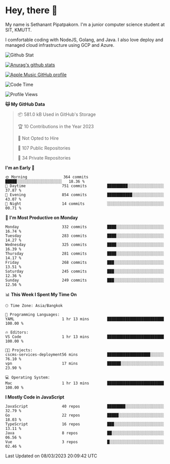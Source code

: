 # Hey, there 🙌
My name is Sethanant Pipatpakorn. I'm a junior computer science student at SIT, KMUTT.

I comfortable coding with NodeJS, Golang, and Java. I also love deploy and managed cloud infrastructure using GCP and Azure.

![Github Stat](https://github-profile-summary-cards.vercel.app/api/cards/profile-details?username=thetkpark&theme=dracula)

[![Anurag's github stats](https://github-readme-stats.vercel.app/api?username=thetkpark&count_private=true&show_icons=true&theme=tokyonight)](https://github.com/anuraghazra/github-readme-stats)

[![Apple Music GitHub profile](https://apple-music-github-profile.rayriffy.com/theme/light.svg?uid=000347.6120fcbefcb74cd59d65c108cc315787.1333)](https://github.com/rayriffy/apple-music-github-profile)

<!--START_SECTION:waka-->
![Code Time](http://img.shields.io/badge/Code%20Time-971%20hrs%2027%20mins-blue)

![Profile Views](http://img.shields.io/badge/Profile%20Views-0-blue)

**🐱 My GitHub Data** 

> 📦 581.0 kB Used in GitHub's Storage 
 > 
> 🏆 10 Contributions in the Year 2023
 > 
> 🚫 Not Opted to Hire
 > 
> 📜 107 Public Repositories 
 > 
> 🔑 34 Private Repositories 
 > 
**I'm an Early 🐤** 

```text
🌞 Morning                364 commits         █████░░░░░░░░░░░░░░░░░░░░   18.36 % 
🌆 Daytime                751 commits         █████████░░░░░░░░░░░░░░░░   37.87 % 
🌃 Evening                854 commits         ███████████░░░░░░░░░░░░░░   43.07 % 
🌙 Night                  14 commits          ░░░░░░░░░░░░░░░░░░░░░░░░░   00.71 % 
```
📅 **I'm Most Productive on Monday** 

```text
Monday                   332 commits         ████░░░░░░░░░░░░░░░░░░░░░   16.74 % 
Tuesday                  283 commits         ████░░░░░░░░░░░░░░░░░░░░░   14.27 % 
Wednesday                325 commits         ████░░░░░░░░░░░░░░░░░░░░░   16.39 % 
Thursday                 281 commits         ████░░░░░░░░░░░░░░░░░░░░░   14.17 % 
Friday                   268 commits         ███░░░░░░░░░░░░░░░░░░░░░░   13.51 % 
Saturday                 245 commits         ███░░░░░░░░░░░░░░░░░░░░░░   12.36 % 
Sunday                   249 commits         ███░░░░░░░░░░░░░░░░░░░░░░   12.56 % 
```


📊 **This Week I Spent My Time On** 

```text
🕑︎ Time Zone: Asia/Bangkok

💬 Programming Languages: 
YAML                     1 hr 13 mins        █████████████████████████   100.00 % 

🔥 Editors: 
VS Code                  1 hr 13 mins        █████████████████████████   100.00 % 

🐱‍💻 Projects: 
cscms-services-deployment56 mins             ███████████████████░░░░░░   76.10 % 
vpn                      17 mins             ██████░░░░░░░░░░░░░░░░░░░   23.90 % 

💻 Operating System: 
Mac                      1 hr 13 mins        █████████████████████████   100.00 % 
```

**I Mostly Code in JavaScript** 

```text
JavaScript               40 repos            ████████░░░░░░░░░░░░░░░░░   32.79 % 
Go                       22 repos            █████░░░░░░░░░░░░░░░░░░░░   18.03 % 
TypeScript               16 repos            ███░░░░░░░░░░░░░░░░░░░░░░   13.11 % 
Java                     8 repos             ██░░░░░░░░░░░░░░░░░░░░░░░   06.56 % 
Vue                      3 repos             █░░░░░░░░░░░░░░░░░░░░░░░░   02.46 % 
```




 Last Updated on 08/03/2023 20:09:42 UTC
<!--END_SECTION:waka-->

